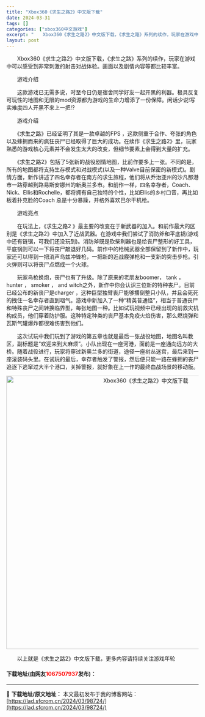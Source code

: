 ```yaml
---
title: "Xbox360《求生之路2》中文版下载"
date: 2024-03-31
tags: []
categories: ["xbox360中文游戏"]
excerpt: "　　Xbox360《求生之路2》中文版下载，《求生之路》系列的续作，玩家在游戏中可以感受到非常刺激的射击对战体验。画面以及剧情内容等都比较丰富。 　　游戏介绍 　　这款游戏已无需多说，时至今日仍是宿舍同学好友一起开黑的利器。极具反复可玩性的地图和无限的mod资源都为游戏的生命力增添了一份保障。闲话少&hellip;"
layout: post
---
```


 <p>　　Xbox360《求生之路2》中文版下载，《求生之路》系列的续作，玩家在游戏中可以感受到非常刺激的射击对战体验。画面以及剧情内容等都比较丰富。</p> <p>　　游戏介绍</p> <p>　　这款游戏已无需多说，时至今日仍是宿舍同学好友一起开黑的利器。极具反复可玩性的地图和无限的mod资源都为游戏的生命力增添了一份保障。闲话少说!写实难度四人开黑不来上一把!?</p> <p>　　游戏介绍</p> <p>　　《求生之路》已经证明了其是一款卓越的FPS ，这款侧重于合作、夸张的角色以及蜂拥而来的疯狂丧尸已经取得了巨大的成功。在续作《求生之路2》里，玩家熟悉的游戏核心元素并不会发生太大的改变，但细节要素上会得到大量的扩充。</p> <p>　　《求生之路2》包括了5张新的战役剧情地图，比前作要多上一张。不同的是，所有的地图都将支持生存模式和对战模式(以及一种Valve目前保密的新模式)。剧情方面，新作讲述了四名幸存者在南方的求生旅程，他们将从乔治亚州的沙凡那港市一路穿越到路易斯安娜州的新奥兰多市。和前作一样，四名幸存者，Coach、Nick、Ellis和Rochelle，都将拥有自己独特的个性，比如Ellis的乡村口音，再比如板着扑克脸的Coach 总是十分暴躁，并格外喜欢巴尔干机枪。</p> <p>　　游戏亮点</p> <p>　　在玩法上，《求生之路2 》最主要的改变在于新武器的加入。和前作最大的区别是《求生之路2》中加入了近战武器。在游戏中我们尝试了消防斧和平底锅(游戏中还有链锯，可我们还没玩到)。消防斧既是砍柴利器也是给丧尸整形的好工具，平底锅则可以一下将丧尸敲退好几码。前作中的枪械武器全部保留到了新作中，玩家还可以得到一把消声乌兹冲锋枪，一把新的近战霰弹枪和一支新的突击步枪。引火弹则可以将丧尸点燃成一个火球。</p> <p>　　玩家鸟枪换炮，丧尸也有了升级。除了原来的老朋友boomer， tank ， hunter ， smoker ， and witch之外，新作中你会认识三位新的特种丧尸。目前已经公布的新丧尸是charger ，这种巨型独臂丧尸能够撂倒整只小队，并且会死死的拽住一名幸存者直到咽气。游戏中新加入了一种&ldquo;精英普通怪&rdquo;，相当于普通丧尸和特殊丧尸之间转换临界型，每张地图一种。比如试玩视频中已经出现的前救灾机构成员，他们穿着防护服。这种特定种类的丧尸基本免疫火焰伤害，那么燃烧弹和瓦斯气罐爆炸都很难伤害到他们。</p> <p>　　这次试玩中我们玩到了游戏的第五章也就是最后一张战役地图，地图名叫教区，副标题是&ldquo;欢迎来到大麻烦&rdquo;。小队出现在一座河港，面前是一座通向远方的大桥。随着战役进行，玩家将穿过新奥兰多的街道，途径一座树丛迷宫，最后来到一座滚装码头里。在试玩的最后，幸存者触发了警报，然后便只能一路在蜂拥的丧尸追逐下逃窜过大半个港口，关掉警报，就好象在上一作的最终血战场景的移动版。</p> <p align="center"><img align="" border="0" src="https://lad.sfcrom.cn/wp-content/uploads/2024/03/20240330_660841778adac.jpg" width="715" alt="Xbox360《求生之路2》中文版下载" /></p> <p>　　以上就是《求生之路2》中文版下载，更多内容请持续关注游戏年轮</p> <p><h4>下载地址(由网友<font color="red">1067507937</font>发布)：</h4></p> 

---
📖 **下载地址/原文地址：** 本文最初发布于我的博客网站：[https://lad.sfcrom.cn/2024/03/98724/](https://lad.sfcrom.cn/2024/03/98724/)
